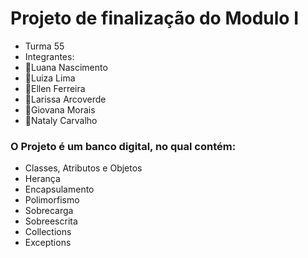 # Projeto de finalização do Modulo I
- Turma 55
- Integrantes:
- 🌼Luana Nascimento
- 🌼Luiza Lima
- 🌼Ellen Ferreira
- 🌼Larissa Arcoverde
- 🌼Giovana Morais
- 🌼Nataly Carvalho

### O Projeto é um banco digital, no qual contém:
- Classes, Atributos e Objetos
- Herança 
- Encapsulamento
- Polimorfismo
- Sobrecarga 
- Sobreescrita
- Collections
- Exceptions